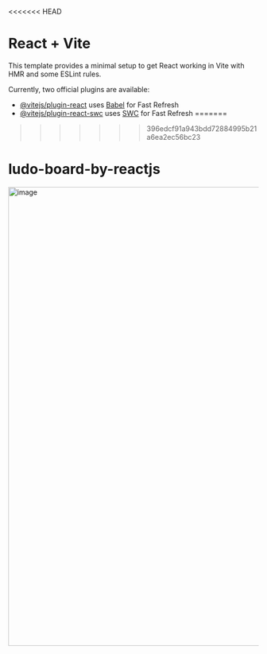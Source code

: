 <<<<<<< HEAD
# React + Vite

This template provides a minimal setup to get React working in Vite with HMR and some ESLint rules.

Currently, two official plugins are available:

- [@vitejs/plugin-react](https://github.com/vitejs/vite-plugin-react/blob/main/packages/plugin-react/README.md) uses [Babel](https://babeljs.io/) for Fast Refresh
- [@vitejs/plugin-react-swc](https://github.com/vitejs/vite-plugin-react-swc) uses [SWC](https://swc.rs/) for Fast Refresh
=======
>>>>>>> 396edcf91a943bdd72884995b21a6ea2ec56bc23
# ludo-board-by-reactjs
<img width="1919" height="924" alt="image" src="https://github.com/user-attachments/assets/5751795c-1856-4872-8e11-5636600f7e27" />







